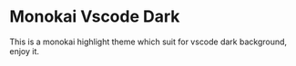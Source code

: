 # Monokai Vscode Dark

This is a monokai highlight theme which suit for vscode dark background, enjoy it.